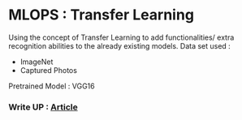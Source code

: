 # MLOPS : Transfer Learning

Using the concept of Transfer Learning to add functionalities/ extra recognition abilities to the already existing models.
Data set used :
* ImageNet
* Captured Photos

Pretrained Model :
VGG16

### Write UP : [Article](https://www.linkedin.com/pulse/transfer-learning-vgg16-mohit-singh/?trackingId=ByuuHUYiRPqgeBuK130MwA%3D%3D)
